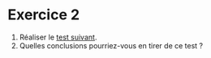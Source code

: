 # Exercice 2

1. Réaliser le [test suivant](https://www.youtube.com/watch?v=def2xvKs_e4).
2. Quelles conclusions pourriez-vous en tirer de ce test ?
